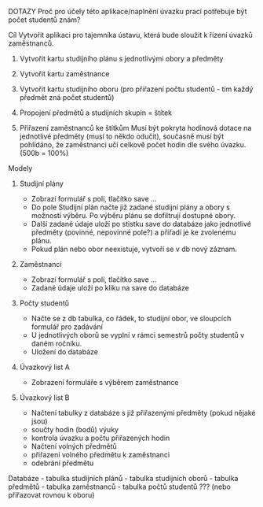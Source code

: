   
DOTAZY
Proč pro účely této aplikace/naplnění úvazku prací potřebuje být počet studentů znám? 

Cíl
Vytvořit aplikaci pro tajemníka ústavu, která bude sloužit k řízení úvazků zaměstnanců.

1) Vytvořit kartu studijního plánu s jednotlivými obory a předměty
    
2) Vytvořit kartu zaměstnance

3) Vytvořit kartu studijního oboru (pro přiřazení počtu studentů - tím každý předmět zná počet studentů)

4) Propojení předmětů a studijních skupin = štítek 

5) Přiřazení zaměstnanců ke štítkům
    Musí být pokryta hodinová dotace na jednotlivé předměty (musí to někdo odučit), současně musí být pohlídáno, že zaměstnanci učí celkově počet hodin dle svého úvazku. (500b = 100%)
    

Modely 
1) Studijní plány
    - Zobrazí formulář s poli, tlačítko save ... 
    - Do pole Studijní plán načte již zadané studijní plány a obory s možností výběru. Po výběru plánu se dofiltrují dostupné obory. 
    - Další zadané údaje uloží po stistku save do databáze jako jednotlivé předměty (povinné, nepovinné pole?) a přiřadí je ke zvolenému plánu. 
    - Pokud plán nebo obor neexistuje, vytvoří se v db nový záznam.  

    
2) Zaměstnanci
    - Zobrazí formulář s poli, tlačítko save ... 
    - Zadané údaje uloží po kliku na save do databáze

3) Počty studentů
    - Načte se z db tabulka, co řádek, to studijní obor, ve sloupcích formulář pro zadávání
    - U jednotlivých oborů se vyplní v rámci semestrů počty studentů v daném ročníku.
    - Uložení do databáze
    
4) Úvazkový list A
    - Zobrazení formuláře s výběrem zaměstnance
    
5) Úvazkový list B
    - Načtení tabulky z databáze s již přiřazenými předměty (pokud nějaké jsou)
    - součty hodin (bodů) výuky
    - kontrola úvazku a počtu přiřazených hodin
    - Načtení volných předmětů 
    - přiřazení volného předmětu k zaměstnanci
    - odebrání předmětu 
    
    
Databáze
    - tabulka studijních plánů
    - tabulka studijních oborů
    - tabulka předmětů
    - tabulka zaměstnanců
    - tabulka počtů studentů ??? (nebo přiřazovat rovnou k oboru)
